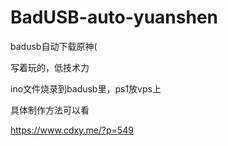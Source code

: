 # BadUSB-auto-yuanshen
badusb自动下载原神(

写着玩的，低技术力

ino文件烧录到badusb里，ps1放vps上

具体制作方法可以看

https://www.cdxy.me/?p=549
